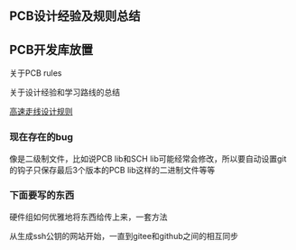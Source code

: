 ## PCB设计经验及规则总结

## PCB开发库放置

关于PCB rules

关于设计经验和学习路线的总结

[高速走线设计规则](./highSpeedDesignRules/阻抗匹配来源，应用，介绍.md)

### 现在存在的bug

像是二级制文件，比如说PCB lib和SCH lib可能经常会修改，所以要自动设置git的钩子只保存最后3个版本的PCB lib这样的二进制文件等等

### 下面要写的东西

硬件组如何优雅地将东西给传上来，一套方法

从生成ssh公钥的网站开始，一直到gitee和github之间的相互同步

